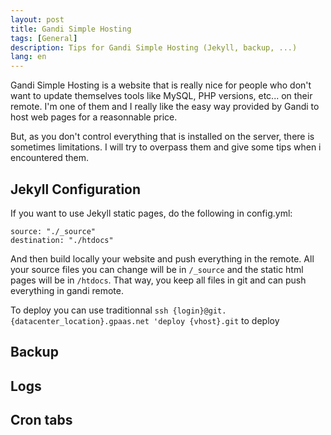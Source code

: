 ```yaml
---
layout: post
title: Gandi Simple Hosting
tags: [General]
description: Tips for Gandi Simple Hosting (Jekyll, backup, ...)
lang: en
---
```


Gandi Simple Hosting is a website that is really nice for people who don't want to update themselves tools like MySQL, PHP versions, etc... on their remote. I'm one of them and I really like the easy way provided by Gandi to host web pages for a reasonnable price.

But, as you don't control everything that is installed on the server, there is sometimes limitations. I will try to overpass them and give some tips when i encountered them.

## Jekyll Configuration

If you want to use Jekyll static pages, do the following in config.yml:

	source: "./_source"
	destination: "./htdocs"

And then build locally your website and push everything in the remote. All your source files you can change will be in `/_source` and the static html pages will be in `/htdocs`.
That way, you keep all files in git and can push everything in gandi remote.

To deploy you can use traditionnal `ssh {login}@git.{datacenter_location}.gpaas.net 'deploy {vhost}.git` to deploy

## Backup

## Logs

## Cron tabs
